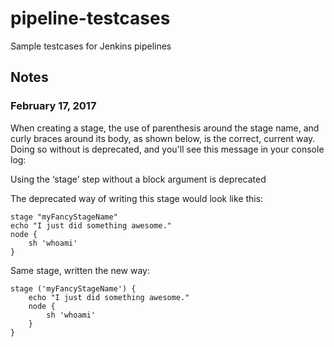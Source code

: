 
# pipeline-testcases

Sample testcases for Jenkins pipelines

## Notes

### February 17, 2017

When creating a stage, the use of parenthesis around the stage name, and curly braces around its body, as shown below,
is the correct, current way. Doing so without is deprecated, and you'll see this message in your console log:

Using the ‘stage’ step without a block argument is deprecated

The deprecated way of writing this stage would look like this:

    stage "myFancyStageName"
    echo "I just did something awesome."
    node {
        sh 'whoami'
    }

Same stage, written the new way:

    stage ('myFancyStageName') {
        echo "I just did something awesome."
        node {
            sh 'whoami'
        }
    }